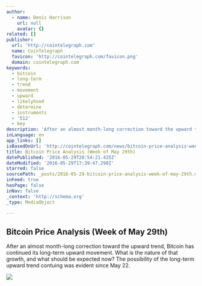 ```yaml
---
author:
  - name: Denis Harrison
    url: null
    avatar: {}
related: []
publisher:
  url: 'http://cointelegraph.com'
  name: CoinTelegraph
  favicon: 'http://cointelegraph.com/favicon.png'
  domain: cointelegraph.com
keywords:
  - bitcoin
  - long-term
  - trend
  - movement
  - upward
  - likelyhood
  - determine
  - instruments
  - '512'
  - key
description: 'After an almost month-long correction toward the upward trend, Bitcoin has continued its long-term upward movement. What is the nature of that growth, and what should be expected now? The possibility of the long-term upward trend contuing was evident since May 22.'
inLanguage: en
app_links: []
isBasedOnUrl: 'http://cointelegraph.com/news/bitcoin-price-analysis-week-of-may-29th'
title: Bitcoin Price Analysis (Week of May 29th)
datePublished: '2016-05-29T20:54:21.425Z'
dateModified: '2016-05-29T17:39:47.298Z'
starred: false
sourcePath: _posts/2016-05-29-bitcoin-price-analysis-week-of-may-29th.md
inFeed: true
hasPage: false
inNav: false
_context: 'http://schema.org'
_type: MediaObject

---
```

<article style=""><h1>Bitcoin Price Analysis (Week of May 29th)</h1><p>After an almost month-long correction toward the upward trend, Bitcoin has continued its long-term upward movement. What is the nature of that growth, and what should be expected now? The possibility of the long-term upward trend contuing was evident since May 22.</p><img src="https://lh5.googleusercontent.com/OqPQRdVhx0zvZAvN6TUPlBZh2uW1f9CZtxq3nXmL-sluEXMfy-_p0c0cXD6JIwUJvr6wP4BMJ_sX3kUphZldaNuLZLZwL67gh-A258jXqg5yFVHSwa-buGJG_hO_AHsfIvL-jZhS" /></article>